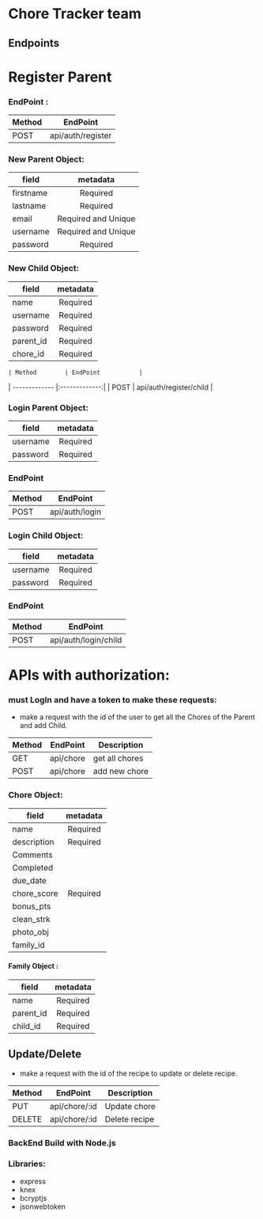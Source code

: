 # Chore Tracker team

## Endpoints




                                 
   # Register Parent
   
  ### EndPoint :




| Method        | EndPoint           | 
| ------------- |:-------------:| 
| POST      | api/auth/register|



                        
                                                              
  ### New Parent Object: 
   
   
   
   
   | field        | metadata           | 
   | -------------|:-------------:| 
   |   firstname    |  Required   |
   |   lastname    |  Required   |
   |    email       |  Required and Unique |
   |  username   | Required and Unique
   |   password    |  Required   |
   

  ### New Child Object: 
   
   
   
   
   | field        | metadata           | 
   | -------------|:-------------:| 
   |   name    |  Required   |
   |   username    |  Required   |
   |   password    |  Required   |
   |   parent_id   |  Required   |
   |   chore_id    |  Required   |
   

    | Method        | EndPoint           | 
| ------------- |:-------------:| 
| POST      | api/auth/register/child |

   
                       
   
  ### Login Parent Object: 
   
   
   
   | field        | metadata           | 
   | -------------|:-------------:| 
   | username     |     Required  | 
   | password     |     Required   |


   ### EndPoint
   
   
   Method        |           EndPoint
   | -------------|:-------------:| 
   | POST         |  api/auth/login|


   ### Login Child Object: 
   
   
   
   | field        | metadata           | 
   | -------------|:-------------:| 
   | username     |     Required  | 
   | password     |     Required   |


   ### EndPoint
   
   
   Method        |           EndPoint
   | -------------|:-------------:| 
   | POST         |  api/auth/login/child|
   
   
 # APIs with authorization:
 
 ### must LogIn and have a token to make these requests:
 
 
 * make a request with the id of the user to get all the Chores of the Parent and add Child.
 
 
  Method        |       EndPoint | Description
 | -------------|:-------------:| ----------|
 | GET         |  api/chore |  get all chores
  | POST         |  api/chore|  add new chore
  
  
  
  ### Chore Object:
  
  
  | field        | metadata           | 
   | -------------|:-------------:| 
   |  name        | Required 
   |   description       |  Required  |
   |   Comments   |        |
   |   Completed      |        |
   |   due_date   |         |
   |   chore_score    |   Required  |
   |   bonus_pts    |       |
   |   clean_strk  |        |
   |   photo_obj   |      |
   |   family_id   |       |
   
   #### Family Object :


   
   | field        | metadata          | 
   | -------------|:-------------:| 
   |   name        |  Required   |
   |   parent_id    |  Required   |
   |   child_id     |  Required   |
  



 
## Update/Delete 
 * make a request with the id of the recipe to update or delete recipe.
 
 
 
 Method        |       EndPoint | Description
 | -------------|:-------------:| ----------|
 | PUT         |  api/chore/:id|  Update chore
  | DELETE         |  api/chore/:id|   Delete recipe

   


### BackEnd Build with Node.js
   ### Libraries:
   * express
   * knex
   * bcryptjs
   * jsonwebtoken